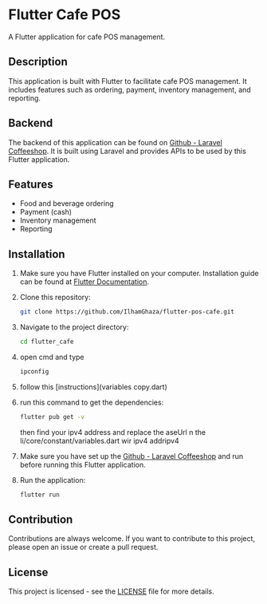 # Flutter Cafe POS

A Flutter application for cafe POS management.

## Description

This application is built with Flutter to facilitate cafe POS management. It includes features such as ordering, payment, inventory management, and reporting.

## Backend

The backend of this application can be found on [Github - Laravel Coffeeshop](https://github.com/IlhamGhaza/laravel-coffeshop). It is built using Laravel and provides APIs to be used by this Flutter application.

## Features

<!--- responsive for mobile and tablet.-->
- Food and beverage ordering
- Payment (cash)
- Inventory management
- Reporting
<!--- CRUD Product: Feature to create, read, update, and delete products from the cafe's menu list.-->
<!--- CRUD Discount: Feature to create, read, update, and delete discounts for cafe products or orders.-->
<!--- Order History: Feature to view previous order history by customers.-->
<!--- Staff Management: Feature to add, delete, and manage cafe staff such as cashiers, waiters, etc.-->

## Installation

1. Make sure you have Flutter installed on your computer. Installation guide can be found at [Flutter Documentation](https://flutter.dev/docs/get-started/install).
2. Clone this repository:

    ```bash
    git clone https://github.com/IlhamGhaza/flutter-pos-cafe.git
    ```

3. Navigate to the project directory:

    ```bash
    cd flutter_cafe
    ```

4. open cmd and type

    ```bash
    ipconfig
    ```

5. follow this [instructions](variables copy.dart)

6. run this command to get the dependencies:

    ```bash
    flutter pub get -v
    ```

    then find your ipv4 address and replace the aseUrl n the li/core/constant/variables.dart wir ipv4 addripv4

7. Make sure you have set up the [Github - Laravel Coffeeshop](https://github.com/IlhamGhaza/laravel-coffeshop) and run before running this Flutter application.

8. Run the application:

    ```bash
    flutter run
    ```

## Contribution

Contributions are always welcome. If you want to contribute to this project, please open an issue or create a pull request.

## License

This project is licensed - see the [LICENSE](LICENSE.md) file for more details.
